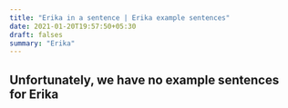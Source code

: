 ```yaml
---
title: "Erika in a sentence | Erika example sentences"
date: 2021-01-20T19:57:50+05:30
draft: falses
summary: "Erika"
---
```

## Unfortunately, we have no example sentences for Erika                 
